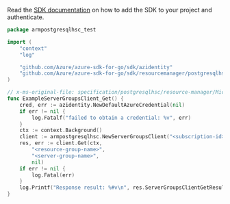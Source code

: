 Read the [SDK documentation](https://github.com/Azure/azure-sdk-for-go/blob/sdk%2Fresourcemanager%2Fpostgresqlhsc%2Farmpostgresqlhsc%2Fv0.2.0/sdk/resourcemanager/postgresqlhsc/armpostgresqlhsc/README.md) on how to add the SDK to your project and authenticate.

```go
package armpostgresqlhsc_test

import (
	"context"
	"log"

	"github.com/Azure/azure-sdk-for-go/sdk/azidentity"
	"github.com/Azure/azure-sdk-for-go/sdk/resourcemanager/postgresqlhsc/armpostgresqlhsc"
)

// x-ms-original-file: specification/postgresqlhsc/resource-manager/Microsoft.DBforPostgreSQL/preview/2020-10-05-privatepreview/examples/ServerGroupGet.json
func ExampleServerGroupsClient_Get() {
	cred, err := azidentity.NewDefaultAzureCredential(nil)
	if err != nil {
		log.Fatalf("failed to obtain a credential: %v", err)
	}
	ctx := context.Background()
	client := armpostgresqlhsc.NewServerGroupsClient("<subscription-id>", cred, nil)
	res, err := client.Get(ctx,
		"<resource-group-name>",
		"<server-group-name>",
		nil)
	if err != nil {
		log.Fatal(err)
	}
	log.Printf("Response result: %#v\n", res.ServerGroupsClientGetResult)
}
```
